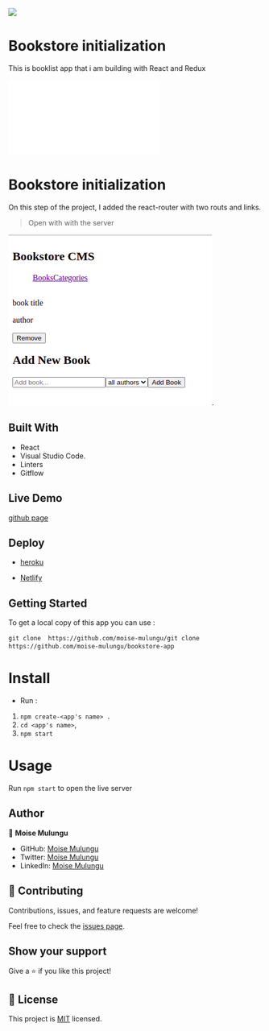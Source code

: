 ![](https://img.shields.io/badge/Microverse-blueviolet)

# Bookstore initialization
This is booklist app that i am building with React and Redux

![](file:///home/moise/Leaderboard-project/dist/index.html)

# Bookstore initialization
On this step of the project, I added the react-router with two routs and links.

> Open with with the server

![screenshot](image/book-init.png).

## Built With

- React
- Visual Studio Code.
- Linters
- Gitflow

## Live Demo

[github page](https://github.com/moise-mulungu/bookstore-app)

## Deploy 

- [heroku](https://math-magicians-moise.herokuapp.com/)

- [Netlify](https://heroic-begonia-871006.netlify.app)

## Getting Started

To get a local copy of this app you can use :
```
git clone  https://github.com/moise-mulungu/git clone  https://github.com/moise-mulungu/bookstore-app
```
# Install

- Run :
1. `npm create-<app's name> .`
2. `cd <app's name>`,
3. `npm start`

# Usage

Run `npm start` to open the live server

## Author

👤 **Moise Mulungu**

- GitHub: [Moise Mulungu](https://github.com/moise-mulungu)
- Twitter: [Moise Mulungu](https://twitter.com/moise_mulungu)
- LinkedIn: [Moise Mulungu](https://www.linkedin.com/in/mo%C3%AFse-mulungu-a939831b2/)

## 🤝 Contributing

Contributions, issues, and feature requests are welcome!

Feel free to check the [issues page](https://github.com/moise-mulungu/bookstore-app/issues).


## Show your support

Give a ⭐️ if you like this project!

## 📝 License

This project is [MIT](./MIT.md) licensed.
 